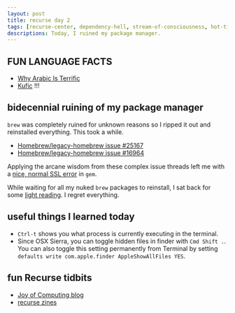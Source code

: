 ```yaml
---
layout: post
title: recurse day 2
tags: [recurse-center, dependency-hell, stream-of-consciousness, hot-tips]
descriptions: Today, I ruined my package manager.
---
```


## FUN LANGUAGE FACTS

- [Why Arabic Is Terrific](https://idlewords.com/2011/08/why_arabic_is_terrific.htm)
- [Kufic](https://en.wikipedia.org/wiki/Kufic) !!!

## bidecennial ruining of my package manager

`brew` was completely ruined for unknown reasons so I ripped it out and reinstalled everything. This took a while.

- [Homebrew/legacy-homebrew issue #25167](https://github.com/Homebrew/legacy-homebrew/issues/25167)
- [Homebrew/legacy-homebrew issue #16964](https://github.com/Homebrew/legacy-homebrew/issues/16964)

Applying the arcane wisdom from these complex issue threads left me with a [nice, normal SSL error](https://github.com/rubygems/rubygems/issues/1736) in `gem`.

While waiting for all my nuked `brew` packages to reinstall, I sat back for some [light reading](https://www.usenix.org/system/files/1311_05-08_mickens.pdf). I regret everything.

## useful things I learned today

- `Ctrl-t` shows you what process is currently executing in the terminal.
- Since OSX Sierra, you can toggle hidden files in finder with `Cmd Shift .`. You can also toggle this setting permanently from Terminal by setting `defaults write com.apple.finder AppleShowAllFiles YES`.

## fun Recurse tidbits

- [Joy of Computing blog](joy.recurse.com)
- [recurse zines](https://aidanhb.github.io/rc-zine.github.io/)

